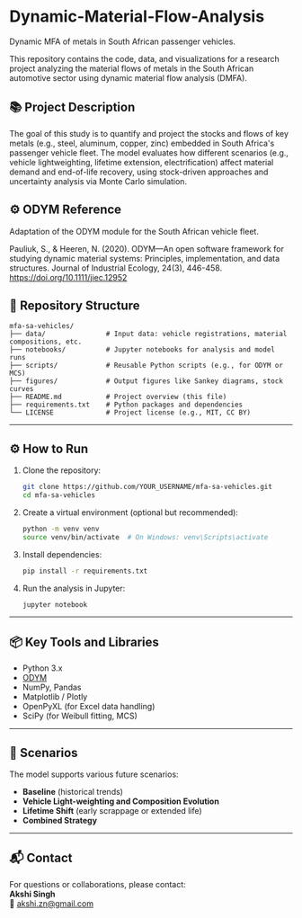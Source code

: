 # Dynamic-Material-Flow-Analysis
Dynamic MFA of metals in South African passenger vehicles.

This repository contains the code, data, and visualizations for a research project analyzing the material flows of metals in the South African automotive sector using dynamic material flow analysis (DMFA).

## 📚 Project Description

The goal of this study is to quantify and project the stocks and flows of key metals (e.g., steel, aluminum, copper, zinc) embedded in South Africa's passenger vehicle fleet. The model evaluates how different scenarios (e.g., vehicle lightweighting, lifetime extension, electrification) affect material demand and end-of-life recovery, using stock-driven approaches and uncertainty analysis via Monte Carlo simulation.


## ⚙️ ODYM Reference
Adaptation of the ODYM module for the South African vehicle fleet.

Pauliuk, S., & Heeren, N. (2020). ODYM—An open software framework for studying dynamic material systems: Principles, implementation, and data structures. Journal of Industrial Ecology, 24(3), 446-458. https://doi.org/10.1111/jiec.12952


## 📁 Repository Structure

```
mfa-sa-vehicles/
├── data/               # Input data: vehicle registrations, material compositions, etc.
├── notebooks/          # Jupyter notebooks for analysis and model runs
├── scripts/            # Reusable Python scripts (e.g., for ODYM or MCS)
├── figures/            # Output figures like Sankey diagrams, stock curves
├── README.md           # Project overview (this file)
├── requirements.txt    # Python packages and dependencies
└── LICENSE             # Project license (e.g., MIT, CC BY)
```

---

## ⚙️ How to Run

1. Clone the repository:
   ```bash
   git clone https://github.com/YOUR_USERNAME/mfa-sa-vehicles.git
   cd mfa-sa-vehicles
   ```

2. Create a virtual environment (optional but recommended):
   ```bash
   python -m venv venv
   source venv/bin/activate  # On Windows: venv\Scripts\activate
   ```

3. Install dependencies:
   ```bash
   pip install -r requirements.txt
   ```

4. Run the analysis in Jupyter:
   ```bash
   jupyter notebook
   ```

---

## 📦 Key Tools and Libraries

- Python 3.x
- [ODYM](https://github.com/IndEcol/ODYM/tree/master/odym) 
- NumPy, Pandas
- Matplotlib / Plotly
- OpenPyXL (for Excel data handling)
- SciPy (for Weibull fitting, MCS)

---

## 🔁 Scenarios

The model supports various future scenarios:
- **Baseline** (historical trends)
- **Vehicle Light-weighting and Composition Evolution** 
- **Lifetime Shift** (early scrappage or extended life)
- **Combined Strategy** 

---

## 📬 Contact

For questions or collaborations, please contact:  
**Akshi Singh**  
📧 akshi.zn@gmail.com
